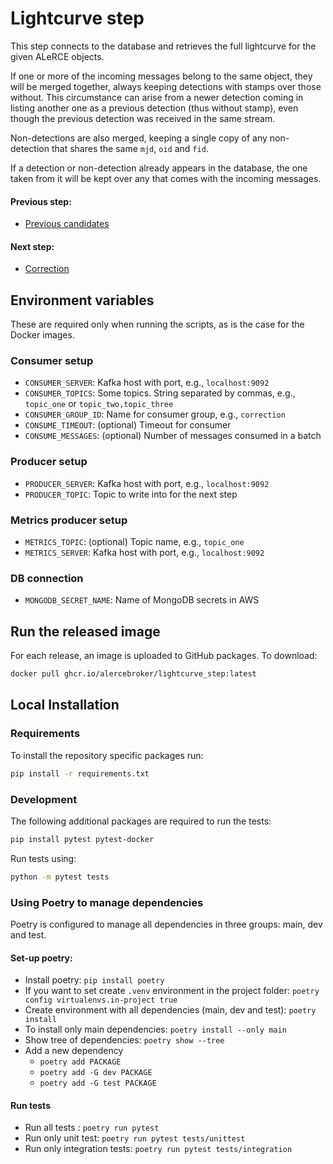 # Lightcurve step

This step connects to the database and retrieves the full lightcurve for the given ALeRCE objects.

If one or more of the incoming messages belong to the same object, they will be merged together, always keeping
detections with stamps over those without. This circumstance can arise from a newer detection coming in listing
another one as a previous detection (thus without stamp), even though the previous detection was received in the 
same stream.

Non-detections are also merged, keeping a single copy of any non-detection that shares the same `mjd`, `oid` and
`fid`.

If a detection or non-detection already appears in the database, the one taken from it will be kept
over any that comes with the incoming messages.

#### Previous step:
- [Previous candidates](https://github.com/alercebroker/prv_candidates_step)

#### Next step:
- [Correction](https://github.com/alercebroker/correction_step)

## Environment variables

These are required only when running the scripts, as is the case for the Docker images.

### Consumer setup

- `CONSUMER_SERVER`: Kafka host with port, e.g., `localhost:9092`
- `CONSUMER_TOPICS`: Some topics. String separated by commas, e.g., `topic_one` or `topic_two,topic_three`
- `CONSUMER_GROUP_ID`: Name for consumer group, e.g., `correction`
- `CONSUME_TIMEOUT`: (optional) Timeout for consumer
- `CONSUME_MESSAGES`: (optional) Number of messages consumed in a batch

### Producer setup

- `PRODUCER_SERVER`: Kafka host with port, e.g., `localhost:9092`
- `PRODUCER_TOPIC`: Topic to write into for the next step

[//]: # (### SSL authentication)

[//]: # ()
[//]: # (When using SSL authentication for the whole cluster, the following must be provided)

[//]: # ()
[//]: # (- `KAFKA_USERNAME`: Username for the step authentication)

[//]: # (- `KAFKA_PASSWORD`: Password for the step authentication)

### Metrics producer setup

- `METRICS_TOPIC`: (optional) Topic name, e.g., `topic_one`
- `METRICS_SERVER`: Kafka host with port, e.g., `localhost:9092`

### DB connection

- `MONGODB_SECRET_NAME`: Name of MongoDB secrets in AWS

## Run the released image

For each release, an image is uploaded to GitHub packages. To download:

```bash
docker pull ghcr.io/alercebroker/lightcurve_step:latest
```
## Local Installation

### Requirements

To install the repository specific packages run:
```bash
pip install -r requirements.txt
```

### Development

The following additional packages are required to run the tests:
```bash
pip install pytest pytest-docker
```

Run tests using:
```bash
python -m pytest tests
```

### Using Poetry to manage dependencies

Poetry is configured to manage all dependencies in three groups: main, dev and test. 

#### Set-up poetry:
- Install poetry: `pip install poetry`
- If you want to set create `.venv` environment in the project folder: `poetry config virtualenvs.in-project true`
- Create environment with all dependencies (main, dev and test): `poetry install`
- To install only main dependencies: `poetry install --only main`
- Show tree of dependencies: `poetry show --tree`
- Add a new dependency 
  - `poetry add PACKAGE`
  - `poetry add -G dev PACKAGE`
  - `poetry add -G test PACKAGE`

#### Run tests
- Run all tests : `poetry run pytest`
- Run only unit test: `poetry run pytest tests/unittest`
- Run only integration tests: `poetry run pytest tests/integration`
